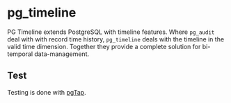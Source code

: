 # pg_timeline

PG Timeline extends PostgreSQL with timeline features. Where `pg_audit`
deal with with record time history, `pg_timeline` deals with the timeline in the
valid time dimension. Together they provide a complete solution for bi-temporal
data-management.

## Test

Testing is done with [pgTap](https://pgtap.org/documentation.html).
